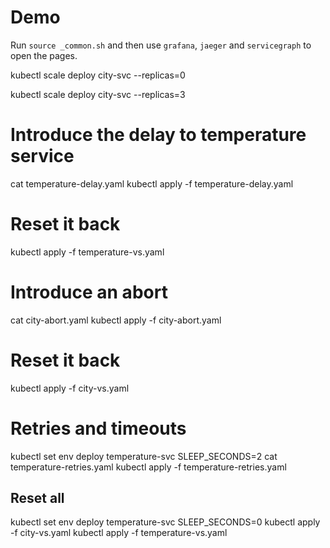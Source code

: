 # Demo

Run `source _common.sh` and then use `grafana`, `jaeger` and `servicegraph` to open the pages.

kubectl scale deploy city-svc --replicas=0

kubectl scale deploy city-svc --replicas=3

# Introduce the delay to temperature service

cat temperature-delay.yaml
kubectl apply -f temperature-delay.yaml

# Reset it back

kubectl apply -f temperature-vs.yaml

# Introduce an abort

cat city-abort.yaml
kubectl apply -f city-abort.yaml

# Reset it back

kubectl apply -f city-vs.yaml

# Retries and timeouts

kubectl set env deploy temperature-svc SLEEP_SECONDS=2
cat temperature-retries.yaml
kubectl apply -f temperature-retries.yaml

## Reset all

kubectl set env deploy temperature-svc SLEEP_SECONDS=0
kubectl apply -f city-vs.yaml
kubectl apply -f temperature-vs.yaml
